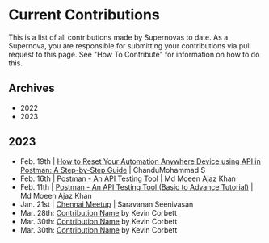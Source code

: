 # Current Contributions

This is a list of all contributions made by Supernovas to date. 
As a Supernova, you are responsible for submitting your contributions via pull request to this page.
See "How To Contribute" for information on how to do this.

## Archives
- 2022
- 2023

## 2023
- Feb. 19th | [How to Reset Your Automation Anywhere Device using API in Postman: A Step-by-Step Guide](https://chandmohammad.hashnode.dev/how-to-reset-your-automation-anywhere-device-using-api-in-postman-a-step-by-step-guide) | ChanduMohammad S
- Feb. 16th | [Postman - An API Testing Tool](https://www.codewithmmak.com/postman/) | Md Moeen Ajaz Khan
- Feb. 11th | [Postman - An API Testing Tool (Basic to Advance Tutorial)](https://www.youtube.com/watch?v=b8X24Afl_G4&list=PL3IwAics3J0ef1VZCgmwRuZASzAi7eNcT) | Md Moeen Ajaz Khan
- Jan. 21st | [Chennai Meetup](https://www.thetesttribe.com/the-test-tribe-7th-chennai-meetup/) | Saravanan Seenivasan
- Mar. 28th: [Contribution Name](https://google.com/) by Kevin Corbett
- Mar. 30th: [Contribution Name](https://google.com/) by Kevin Corbett
- Mar. 30th: [Contribution Name](https://google.com/) by Kevin Corbett
